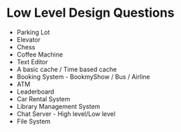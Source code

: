 # Low Level Design Questions 

- Parking Lot    
- Elevator    
- Chess   
- Coffee Machine     
- Text Editor  
- A basic cache / Time based cache  
- Booking System - BookmyShow / Bus / Airline     
- ATM     
- Leaderboard    
- Car Rental System   
- Library Management System   
- Chat Server - High level/Low level  
- File System  

